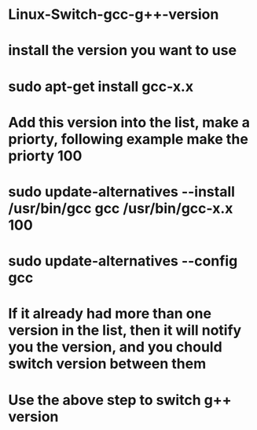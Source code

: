 # Linux-Switch-gcc-g++-version
# install the version you want to use
# sudo apt-get install gcc-x.x
# Add this version into the list, make a priorty, following example make the priorty 100
# sudo update-alternatives --install /usr/bin/gcc gcc /usr/bin/gcc-x.x 100 
# sudo update-alternatives --config gcc
# If it already had more than one version in the list, then it will notify you the version, and you chould switch version between them
# Use the above step to switch g++ version
